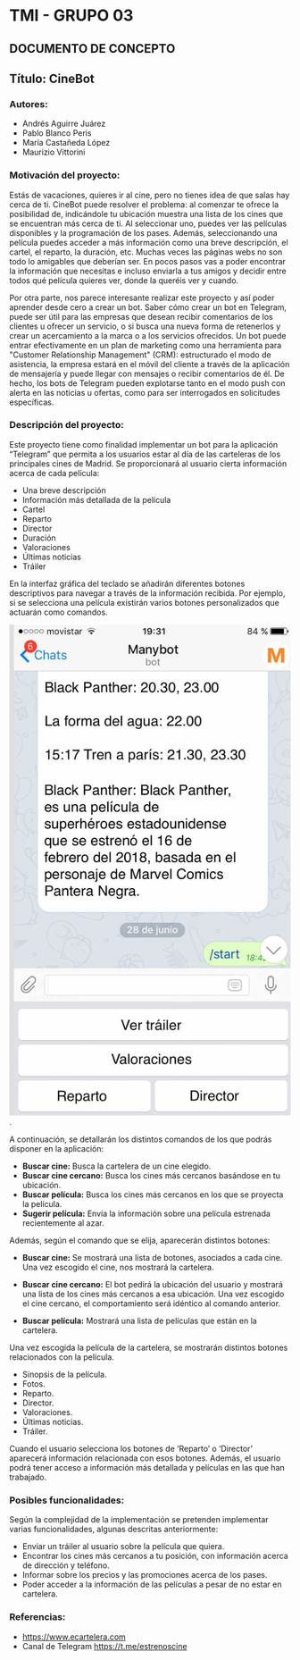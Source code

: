 #  TMI - GRUPO 03
## DOCUMENTO DE CONCEPTO

## Título: CineBot

### Autores:

* Andrés Aguirre Juárez
* Pablo Blanco Peris
* María Castañeda López
* Maurizio Vittorini 

### Motivación del proyecto:

Estás de vacaciones, quieres ir al cine, pero no tienes idea de que salas hay cerca de ti. CineBot puede resolver el problema: al comenzar te ofrece la posibilidad de, indicándole tu ubicación muestra una lista de los cines que se encuentran más cerca de ti. Al seleccionar uno, puedes ver las películas disponibles y la programación de los pases. Además, seleccionando una película puedes acceder a más información como una breve descripción, el cartel, el reparto, la duración, etc. 
Muchas veces las páginas webs no son todo lo amigables que deberían ser. En pocos pasos vas a poder encontrar la información que necesitas e incluso enviarla a tus amigos y decidir entre todos qué película quieres ver, donde la queréis ver y cuando.

Por otra parte, nos parece interesante realizar este proyecto y así poder aprender desde cero a crear un bot.
Saber cómo crear un bot en Telegram, puede ser útil para las empresas que desean recibir comentarios de los clientes u ofrecer un servicio, o si busca una nueva forma de retenerlos y crear un acercamiento a la marca o a los servicios ofrecidos. 
Un bot puede entrar efectivamente en un plan de marketing como una herramienta para "Customer Relationship Management" (CRM): estructurado el modo de asistencia, la empresa estará en el móvil del cliente a través de la aplicación de mensajería y puede llegar con mensajes o recibir comentarios de él. 
De hecho, los bots de Telegram pueden explotarse tanto en el modo push con alerta en las noticias u ofertas, como para ser interrogados en solicitudes específicas.

### Descripción del proyecto:

Este proyecto tiene como finalidad implementar un bot para la aplicación “Telegram” que permita a los usuarios estar al día de las carteleras de los principales cines de Madrid.
Se proporcionará al usuario cierta información acerca de cada película: 

 * Una breve descripción
 * Información más detallada de la película
 * Cartel
 * Reparto
 * Director
 * Duración
 * Valoraciones
 * Últimas noticias
 * Tráiler

En la interfaz gráfica del teclado se añadirán diferentes botones descriptivos para navegar a través de la información recibida. Por ejemplo, si se selecciona una película existirán varios 
botones personalizados que actuarán como comandos.

![Boceto Ejemplo](https://github.com/PabloBlanco10/TMI_Grupo03/blob/master/Boceto.jpg).

A continuación, se detallarán los distintos comandos de los que podrás disponer en la aplicación:

 * **Buscar cine:** Busca la cartelera de un cine elegido.
 * **Buscar cine cercano:** Busca los cines más cercanos basándose en tu ubicación.
 * **Buscar película:** Busca los cines más cercanos en los que se proyecta la película.
 * **Sugerir película:** Envía la información sobre una película estrenada recientemente al azar.

Además, según el comando que se elija, aparecerán distintos botones:

 * **Buscar cine:** Se mostrará una lista de botones, asociados a cada cine. Una vez escogido el cine, nos mostrará la cartelera.

 * **Buscar cine cercano:** El bot pedirá la ubicación del usuario y mostrará una lista de los cines más cercanos a esa ubicación. Una vez escogido el cine cercano, el comportamiento será idéntico al comando anterior.

 * **Buscar película:** Mostrará una lista de películas que están en la cartelera. 

Una vez escogida la película de la cartelera, se mostrarán distintos botones relacionados con la película. 
 *  Sinopsis de la película.
 *  Fotos.
 *  Reparto.
 *  Director.
 *  Valoraciones.
 *  Últimas noticias.
 * Tráiler.

Cuando el usuario selecciona los botones de ‘Reparto’ o ‘Director’ aparecerá información relacionada con esos botones. Además, el usuario podrá tener acceso a información más detallada y películas en las que han trabajado.

### Posibles funcionalidades:

Según la complejidad de la implementación se pretenden implementar varias funcionalidades, algunas descritas anteriormente:

* Enviar un tráiler al usuario sobre la película que quiera.
* Encontrar los cines más cercanos a tu posición, con información acerca de dirección y teléfono.
* Informar sobre los precios y las promociones acerca de los pases.
* Poder acceder a la información de las películas a pesar de no estar en cartelera.

### Referencias:

* https://www.ecartelera.com
* Canal de Telegram https://t.me/estrenoscine


